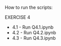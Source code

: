 

How to run the scripts:

EXERCISE 4

- 4.1 - Run Q4.1.ipynb
- 4.2 - Run Q4.2.ipynb
- 4.3 - Run Q4.3.ipynb
